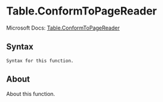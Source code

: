 ---
---

# Table.ConformToPageReader

Microsoft Docs: [Table.ConformToPageReader](https://docs.microsoft.com/en-us/powerquery-m/table-conformtopagereader)

## Syntax

```powerquery-m
Syntax for this function.
```

## About

About this function.

